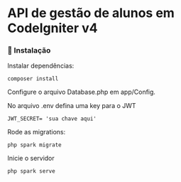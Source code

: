 # API de gestão de alunos em CodeIgniter v4

### 🔧 Instalação

Instalar dependências:
```
composer install
```

Configure o arquivo Database.php em app/Config.

No arquivo .env defina uma key para o JWT
```
JWT_SECRET= 'sua chave aqui'
```

Rode as migrations:
```
php spark migrate
```

Inicie o servidor
```
php spark serve
```
